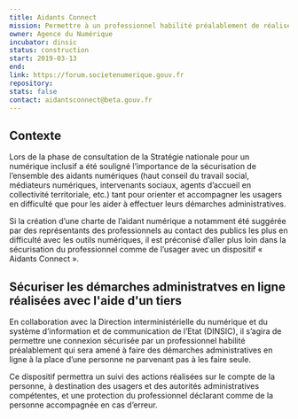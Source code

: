 ```yaml
---
title: Aidants Connect
mission: Permettre à un professionnel habilité préalablement de réaliser des démarches administratives en ligne à la place d’une personne ne parvenant pas à les faire seule via une connexion sécurisée
owner: Agence du Numérique
incubator: dinsic
status: construction
start: 2019-03-13
end:
link: https://forum.societenumerique.gouv.fr
repository:
stats: false
contact: aidantsconnect@beta.gouv.fr
---
```


## Contexte

Lors de la phase de consultation de la Stratégie nationale pour un numérique inclusif a été souligné l’importance de la sécurisation de l’ensemble des aidants numériques (haut conseil du travail social, médiateurs numériques, intervenants sociaux, agents d’accueil en collectivité territoriale, etc.) tant pour orienter et accompagner les usagers en difficulté que pour les aider à effectuer leurs démarches administratives.

Si la création d’une charte de l’aidant numérique a notamment été suggérée par des représentants des professionnels au contact des publics les plus en difficulté avec les outils numériques, il est préconisé d’aller plus loin dans la sécurisation du professionnel comme de l’usager avec un dispositif « Aidants Connect ».

## Sécuriser les démarches administratves en ligne réalisées avec l'aide d'un tiers

En collaboration avec la Direction interministérielle du numérique et du système d’information et de communication de l’Etat (DINSIC), il s’agira de permettre une connexion sécurisée par un professionnel habilité préalablement qui sera amené à faire des démarches administratives en ligne à la place d’une personne ne parvenant pas à les faire seule.

Ce dispositif permettra un suivi des actions réalisées sur le compte de la personne, à destination des usagers et des autorités administratives compétentes, et une protection du professionnel déclarant comme de la personne accompagnée en cas d’erreur.
